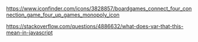 https://www.iconfinder.com/icons/3828857/boardgames_connect_four_connection_game_four_up_games_monopoly_icon

https://stackoverflow.com/questions/4886632/what-does-var-that-this-mean-in-javascript
